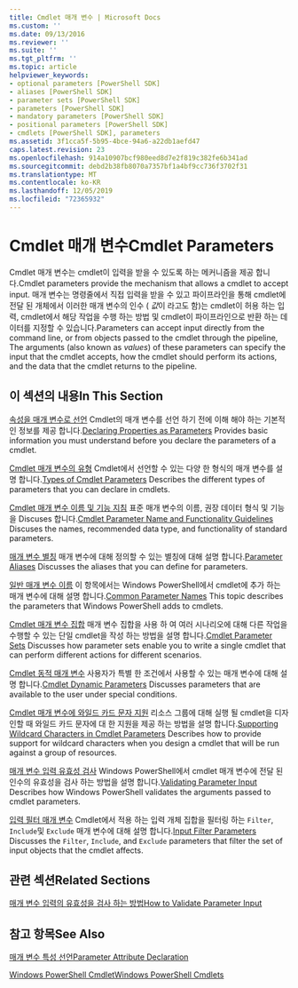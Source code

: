 ```yaml
---
title: Cmdlet 매개 변수 | Microsoft Docs
ms.custom: ''
ms.date: 09/13/2016
ms.reviewer: ''
ms.suite: ''
ms.tgt_pltfrm: ''
ms.topic: article
helpviewer_keywords:
- optional parameters [PowerShell SDK]
- aliases [PowerShell SDK]
- parameter sets [PowerShell SDK]
- parameters [PowerShell SDK]
- mandatory parameters [PowerShell SDK]
- positional parameters [PowerShell SDK]
- cmdlets [PowerShell SDK], parameters
ms.assetid: 3f1cca5f-5b95-4bce-94a6-a22db1aefd47
caps.latest.revision: 23
ms.openlocfilehash: 914a10907bcf980eed8d7e2f819c382fe6b341ad
ms.sourcegitcommit: debd2b38fb8070a7357bf1a4bf9cc736f3702f31
ms.translationtype: MT
ms.contentlocale: ko-KR
ms.lasthandoff: 12/05/2019
ms.locfileid: "72365932"
---
```

# <a name="cmdlet-parameters"></a><span data-ttu-id="57416-102">Cmdlet 매개 변수</span><span class="sxs-lookup"><span data-stu-id="57416-102">Cmdlet Parameters</span></span>

<span data-ttu-id="57416-103">Cmdlet 매개 변수는 cmdlet이 입력을 받을 수 있도록 하는 메커니즘을 제공 합니다.</span><span class="sxs-lookup"><span data-stu-id="57416-103">Cmdlet parameters provide the mechanism that allows a cmdlet to accept input.</span></span> <span data-ttu-id="57416-104">매개 변수는 명령줄에서 직접 입력을 받을 수 있고 파이프라인을 통해 cmdlet에 전달 된 개체에서 이러한 매개 변수의 인수 ( *값*이 라고도 함)는 cmdlet이 허용 하는 입력, cmdlet에서 해당 작업을 수행 하는 방법 및 cmdlet이 파이프라인으로 반환 하는 데이터를 지정할 수 있습니다.</span><span class="sxs-lookup"><span data-stu-id="57416-104">Parameters can accept input directly from the command line, or from objects passed to the cmdlet through the pipeline, The arguments (also known as *values*) of these parameters can specify the input that the cmdlet accepts, how the cmdlet should perform its actions, and the data that the cmdlet returns to the pipeline.</span></span>

## <a name="in-this-section"></a><span data-ttu-id="57416-105">이 섹션의 내용</span><span class="sxs-lookup"><span data-stu-id="57416-105">In This Section</span></span>

<span data-ttu-id="57416-106">[속성을 매개 변수로 선언](./declaring-properties-as-parameters.md) Cmdlet의 매개 변수를 선언 하기 전에 이해 해야 하는 기본적인 정보를 제공 합니다.</span><span class="sxs-lookup"><span data-stu-id="57416-106">[Declaring Properties as Parameters](./declaring-properties-as-parameters.md) Provides basic information you must understand before you declare the parameters of a cmdlet.</span></span>

<span data-ttu-id="57416-107">[Cmdlet 매개 변수의 유형](./types-of-cmdlet-parameters.md) Cmdlet에서 선언할 수 있는 다양 한 형식의 매개 변수를 설명 합니다.</span><span class="sxs-lookup"><span data-stu-id="57416-107">[Types of Cmdlet Parameters](./types-of-cmdlet-parameters.md) Describes the different types of parameters that you can declare in cmdlets.</span></span>

<span data-ttu-id="57416-108">[Cmdlet 매개 변수 이름 및 기능 지침](./standard-cmdlet-parameter-names-and-types.md) 표준 매개 변수의 이름, 권장 데이터 형식 및 기능을 Discuses 합니다.</span><span class="sxs-lookup"><span data-stu-id="57416-108">[Cmdlet Parameter Name and Functionality Guidelines](./standard-cmdlet-parameter-names-and-types.md) Discuses the names, recommended data type, and functionality of standard parameters.</span></span>

<span data-ttu-id="57416-109">[매개 변수 별칭](./parameter-aliases.md) 매개 변수에 대해 정의할 수 있는 별칭에 대해 설명 합니다.</span><span class="sxs-lookup"><span data-stu-id="57416-109">[Parameter Aliases](./parameter-aliases.md) Discusses the aliases that you can define for parameters.</span></span>

<span data-ttu-id="57416-110">[일반 매개 변수 이름](./common-parameter-names.md) 이 항목에서는 Windows PowerShell에서 cmdlet에 추가 하는 매개 변수에 대해 설명 합니다.</span><span class="sxs-lookup"><span data-stu-id="57416-110">[Common Parameter Names](./common-parameter-names.md) This topic describes the parameters that Windows PowerShell adds to cmdlets.</span></span>

<span data-ttu-id="57416-111">[Cmdlet 매개 변수 집합](./cmdlet-parameter-sets.md) 매개 변수 집합을 사용 하 여 여러 시나리오에 대해 다른 작업을 수행할 수 있는 단일 cmdlet을 작성 하는 방법을 설명 합니다.</span><span class="sxs-lookup"><span data-stu-id="57416-111">[Cmdlet Parameter Sets](./cmdlet-parameter-sets.md) Discusses how parameter sets enable you to write a single cmdlet that can perform different actions for different scenarios.</span></span>

<span data-ttu-id="57416-112">[Cmdlet 동적 매개 변수](./cmdlet-dynamic-parameters.md) 사용자가 특별 한 조건에서 사용할 수 있는 매개 변수에 대해 설명 합니다.</span><span class="sxs-lookup"><span data-stu-id="57416-112">[Cmdlet Dynamic Parameters](./cmdlet-dynamic-parameters.md) Discusses parameters that are available to the user under special conditions.</span></span>

<span data-ttu-id="57416-113">[Cmdlet 매개 변수에 와일드 카드 문자 지원](./supporting-wildcard-characters-in-cmdlet-parameters.md) 리소스 그룹에 대해 실행 될 cmdlet을 디자인할 때 와일드 카드 문자에 대 한 지원을 제공 하는 방법을 설명 합니다.</span><span class="sxs-lookup"><span data-stu-id="57416-113">[Supporting Wildcard Characters in Cmdlet Parameters](./supporting-wildcard-characters-in-cmdlet-parameters.md) Describes how to provide support for wildcard characters when you design a cmdlet that will be run against a group of resources.</span></span>

<span data-ttu-id="57416-114">[매개 변수 입력 유효성 검사](./validating-parameter-input.md) Windows PowerShell에서 cmdlet 매개 변수에 전달 된 인수의 유효성을 검사 하는 방법을 설명 합니다.</span><span class="sxs-lookup"><span data-stu-id="57416-114">[Validating Parameter Input](./validating-parameter-input.md) Describes how Windows PowerShell validates the arguments passed to cmdlet parameters.</span></span>

<span data-ttu-id="57416-115">[입력 필터 매개 변수](./input-filter-parameters.md) Cmdlet에서 적용 하는 입력 개체 집합을 필터링 하는 `Filter`, `Include`및 `Exclude` 매개 변수에 대해 설명 합니다.</span><span class="sxs-lookup"><span data-stu-id="57416-115">[Input Filter Parameters](./input-filter-parameters.md) Discusses the `Filter`, `Include`, and `Exclude` parameters that filter the set of input objects that the cmdlet affects.</span></span>

## <a name="related-sections"></a><span data-ttu-id="57416-116">관련 섹션</span><span class="sxs-lookup"><span data-stu-id="57416-116">Related Sections</span></span>

[<span data-ttu-id="57416-117">매개 변수 입력의 유효성을 검사 하는 방법</span><span class="sxs-lookup"><span data-stu-id="57416-117">How to Validate Parameter Input</span></span>](./how-to-validate-parameter-input.md)

## <a name="see-also"></a><span data-ttu-id="57416-118">참고 항목</span><span class="sxs-lookup"><span data-stu-id="57416-118">See Also</span></span>

[<span data-ttu-id="57416-119">매개 변수 특성 선언</span><span class="sxs-lookup"><span data-stu-id="57416-119">Parameter Attribute Declaration</span></span>](./parameter-attribute-declaration.md)

[<span data-ttu-id="57416-120">Windows PowerShell Cmdlet</span><span class="sxs-lookup"><span data-stu-id="57416-120">Windows PowerShell Cmdlets</span></span>](./cmdlet-overview.md)

